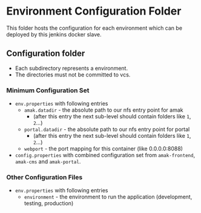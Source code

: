 # Environment Configuration Folder

This folder hosts the configuration for each environment which can be deployed by this jenkins docker slave.

## Configuration folder
 
- Each subdirectory represents a environment.
- The directories must not be committed to vcs.

### Minimum Configuration Set

- `env.properties` with following entries
  - `amak.datadir` - the absolute path to our nfs entry point for amak
     - (after this entry the next sub-level should contain folders like `1`, `2`…)
  - `portal.datadir` - the absolute path to our nfs entry point for portal 
     - (after this entry the next sub-level should contain folders like `1`, `2`…)
  - `webport` - the port mapping for this container (like 0.0.0.0:8088)
- `config.properties` with combined configuration set from `amak-frontend`, `amak-cms` and `amak-portal`.


### Other Configuration Files

- `env.properties` with following entries
  - `environment` - the environment to run the application (development, testing, production)